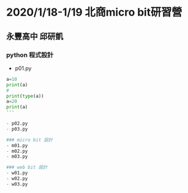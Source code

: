 # 2020/1/18-1/19 北商micro bit研習營
## 永豐高中 邱研凱

### python 程式設計
- p01.py
 ```python
 a=10
print(a)
#
print(type(a))
a=20
print(a)
 ‵‵‵
 
- p02.py
- p03.py

### micro bit 設計
- m01.py
- m02.py
- m03.py

### web bit 設計
- w01.py
- w02.py
- w03.py
